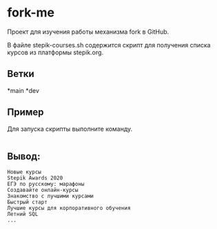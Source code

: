# fork-me

Проект для изучения работы механизма fork в GitHub.

В файле stepik-courses.sh содержится скрипт для получения списка курсов из платформы stepik.org.

## Ветки
*main
*dev

## Пример
Для запуска скрипты выполните команду.
```./stepik-courses.sh
```
## Вывод:
```
Новые курсы
Stepik Awards 2020
ЕГЭ по русскому: марафоны
Создавайте онлайн-курсы
Знакомство с лучшими курсами
Быстрый старт
Лучшие курсы для корпоративного обучения
Летний SQL
...
```
